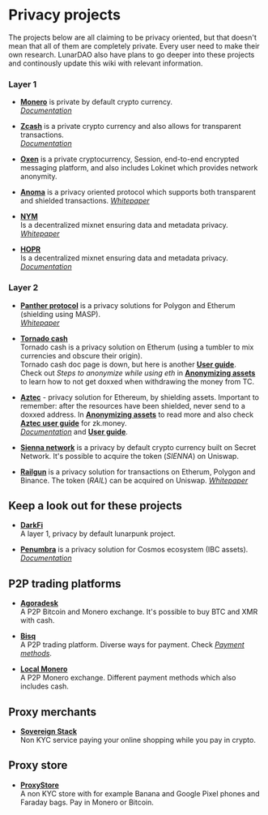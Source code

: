 # Privacy projects

The projects below are all claiming to be privacy oriented, but that doesn't mean that all of them are completely private. Every user need to make their own research. LunarDAO also have plans to go deeper into these projects and continously update this wiki with relevant information.

### Layer 1

- [**Monero**](https://www.getmonero.org/) is private by default crypto currency.  
[*Documentation*](https://monerodocs.org/)

- [**Zcash**](https://z.cash/) is a private crypto currency and also allows for transparent transactions.  
[*Documentation*](https://zcash.readthedocs.io/en/latest/)
    
- [**Oxen**](oxen.io) is a private cryptocurrency, Session, end-to-end encrypted messaging platform, and also includes Lokinet which provides network anonymity.

- [**Anoma**](https://anoma.net/) is a privacy oriented protocol which supports both transparent and shielded transactions. 
[*Whitepaper*](https://github.com/anoma/whitepaper/blob/main/whitepaper.pdf)

- [**NYM**](https://nymtech.net/)  
Is a decentralized mixnet ensuring data and metadata privacy.  
[*Whitepaper*](https://nymtech.net/nym-whitepaper.pdf)

- [**HOPR**](https://hoprnet.org/protocol)  
Is a decentralized mixnet ensuring data and metadata privacy.  
[*Documentation*](https://github.com/hoprnet)

### Layer 2

- [**Panther protocol**](https://www.pantherprotocol.io) is a privacy solutions for Polygon and Etherum (shielding using MASP).  
[*Whitepaper*](https://www.pantherprotocol.io/resources/panther-protocol-v-1-0-1.pdf)

- [**Tornado cash**](https://hackmd.io/@gozzy/tornado-cash-post-censorship)  
Tornado cash is a privacy solution on Etherum (using a tumbler to mix currencies and obscure their origin).  
Tornado cash doc page is down, but here is another [**User guide**](https://cryptobriefing.com/how-to-use-tornado-cash-ethereum-privacy-solution/).  
Check out *Steps to anonymize while using eth* in [**Anonymizing assets**](./anonymizing_assets.md) to learn how to not get doxxed when withdrawing the money from TC. 

- [**Aztec**](https://zk.money/) - privacy solution for Ethereum, by shielding assets. Important to remember: after the resources have been shielded, never send to a doxxed address. In [**Anonymizing assets**](./anonymizing_assets.md) to read more and also check [**Aztec user guide**](https://docs.aztec.network/zk-money/userguide) for zk.money.  
[*Documentation*](https://docs.aztec.network/how-aztec-works/faq) and [**User guide**](https://docs.aztec.network/zk-money/userguide).

- [**Sienna network**](https://sienna.network/) is a privacy by default crypto currency built on Secret Network. It's possible to acquire the token (*SIENNA*) on Uniswap.

- [**Railgun**](https://railgun.ch/) is a privacy solution for transactions on Etherum, Polygon and Binance.  The token (*RAIL*) can be acquired on Uniswap.
[*Whitepaper*](https://assets.railgun.org/docs/whitepaper)


## Keep a look out for these projects

- [**DarkFi**](dark.fi)  
A layer 1, privacy by default lunarpunk project.

- [**Penumbra**](https://penumbra.zone/) is a privacy solution for Cosmos ecosystem (IBC assets).  
[*Documentation*](https://protocol.penumbra.zone/main/index.html)
 	

## P2P trading platforms

- [**Agoradesk**](https://agoradesk.com/)  
A P2P Bitcoin and Monero exchange. It's possible to buy BTC and XMR with cash.

- [**Bisq**](https://bisq.network/)  
A P2P trading platform. Diverse ways for payment. Check [*Payment methods*](https://bisq.wiki/Payment_methods).

- [**Local Monero**](https://localmonero.co/)  
A P2P Monero exchange. Different payment methods which also includes cash.


## Proxy merchants

- [**Sovereign Stack**](https://sovereignstack.tools/rerouter/)  
Non KYC service paying your online shopping while you pay in crypto.

## Proxy store

- [**ProxyStore**](https://proxysto.re/)  
A non KYC store with for example Banana and Google Pixel phones and Faraday bags. Pay in Monero or Bitcoin.
